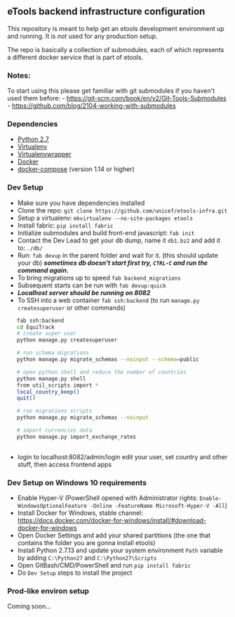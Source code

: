 ## eTools backend infrastructure configuration

This repository is meant to help get an etools development environment up and running.
It is *not* used for any production setup.

The repo is basically a collection of submodules, each of which represents a different docker service
that is part of etools.

### Notes:

To start using this please get familiar with git submodules if you haven't used them before:
    - https://git-scm.com/book/en/v2/Git-Tools-Submodules
    - https://github.com/blog/2104-working-with-submodules

### Dependencies

- [Python 2.7](https://www.python.org/downloads/)
- [Virtualenv](https://virtualenv.pypa.io/en/stable/)
- [Virtualenvwrapper](https://virtualenvwrapper.readthedocs.io/en/latest/)
- [Docker](https://www.docker.com/)
- [docker-compose](https://docs.docker.com/compose/install/) (version 1.14 or higher)

### Dev Setup

 - Make sure you have dependencies installed
 - Clone the repo: `git clone https://github.com/unicef/etools-infra.git`
 - Setup a virtualenv: `mkvirtualenv --no-site-packages etools`
 - Install fabric: `pip install fabric`
 - Initialize submodules and build front-end javascript: `fab init`
 - Contact the Dev Lead to get your db dump, name it `db1.bz2` and add it to: `./db/`
 - Run: `fab devup` in the parent folder and wait for it. (this should update your db) ***sometimes db doesn't start first try, `CTRL-C` and run the command again.***
 - To bring migrations up to speed `fab backend_migrations`
 - Subsequent starts can be run with `fab devup:quick`
 - ***Localhost server should be running on 8082***
 - To SSH into a web container `fab ssh:backend` (to run `manage.py createsuperuser` or other commands)
 

 ```bash
	fab ssh:backend
	cd EquiTrack
	# create super user
	python manage.py createsuperuser

	# run schema migrations
	python manage.py migrate_schemas --noinput --schema=public

	# open python shell and reduce the number of countries
	python manage.py shell
	from util_scripts import *
	local_country_keep()
	quit()

	# run migrations scripts
	python manage.py migrate_schemas --noinput

	# import currencies data 
	python manage.py import_exchange_rates
	
 ```

 - login to localhost:8082/admin/login edit your user, set country and other stuff, then access frontend apps
 
 
### Dev Setup on Windows 10 requirements

 - Enable Hyper-V (PowerShell opened with Administrator rights: `Enable-WindowsOptionalFeature -Online -FeatureName Microsoft-Hyper-V -All`)
 - Install Docker for Windows, stable channel: https://docs.docker.com/docker-for-windows/install/#download-docker-for-windows
 - Open Docker Settings and add your shared partitions (the one that contains the folder you are gonna install etools)
 - Install Python 2.7.13 and update your system environment `Path` variable by adding `C:\Python27` and `C:\Python27\Scripts`
 - Open GitBash/CMD/PowerShell and run `pip install fabric`
 - Do `Dev Setup` steps to install the project 

### Prod-like environ setup

Coming soon...
